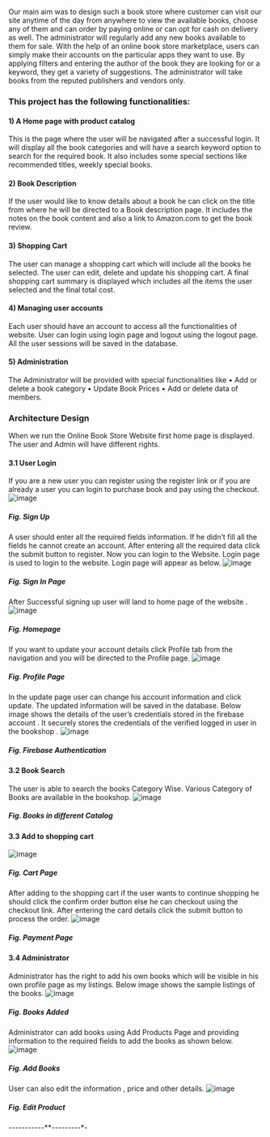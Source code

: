 Our main aim was to design such a book store where customer can visit our site anytime 
of the day from anywhere to view the available books, choose any of them and can order by 
paying online or can opt for cash on delivery as well. The administrator will regularly add any 
new books available to them for sale. With the help of an online book store marketplace, users 
can simply make their accounts on the particular apps they want to use. By applying filters and 
entering the author of the book they are looking for or a keyword, they get a variety of 
suggestions. The administrator will take books from the reputed publishers and vendors only.

### This project has the following functionalities:

#### 1) A Home page with product catalog
This is the page where the user will be navigated after a successful login. It will display all the
book categories and will have a search keyword option to search for the required book. It also
includes some special sections like recommended titles, weekly special books.

#### 2) Book Description
If the user would like to know details about a book he can click on the title from where he
will be directed to a Book description page. It includes the notes on the book content and also
a link to Amazon.com to get the book review.

#### 3) Shopping Cart
The user can manage a shopping cart which will include all the books he selected. The user
can edit, delete and update his shopping cart. A final shopping cart summary is displayed
which includes all the items the user selected and the final total cost.

#### 4) Managing user accounts
Each user should have an account to access all the functionalities of website. User can login
using login page and logout using the logout page. All the user sessions will be saved in the
database.

#### 5) Administration
The Administrator will be provided with special functionalities like
• Add or delete a book category
• Update Book Prices
• Add or delete data of members. 

### Architecture Design
When we run the Online Book Store Website first home page is displayed. The user
and Admin will have different rights.
#### 3.1 User Login

If you are a new user you can register using the register link or if you are already a user you
can login to purchase book and pay using the checkout. 
![image](https://github.com/Akhilesh020207/BookShop-Website/assets/116174735/a2b75c16-2017-4ed9-aca7-1e958ce3ce6c)

##### Fig. Sign Up
A user should enter all the required fields information. If he didn’t fill all the fields he cannot
create an account. After entering all the required data click the submit button to register. Now
you can login to the Website. Login page is used to login to the website. Login page will
appear as below.
![image](https://github.com/Akhilesh020207/BookShop-Website/assets/116174735/7420f9a8-a1bc-4790-810e-df9d0b225601)

##### Fig. Sign In Page
After Successful signing up user will land to home page of the website .
![image](https://github.com/Akhilesh020207/BookShop-Website/assets/116174735/4cef7aa7-4493-4c82-aa1c-9693b9fd6731)

##### Fig. Homepage
If you want to update your account details click Profile tab from the navigation and you will be
directed to the Profile page.
![image](https://github.com/Akhilesh020207/BookShop-Website/assets/116174735/1c3c2a9e-e435-4493-b133-aeef182e7ada)

##### Fig. Profile Page
In the update page user can change his account information and click update. The updated
information will be saved in the database.
Below image shows the details of the user’s credentials stored in the firebase account . It
securely stores the credentials of the verified logged in user in the bookshop .
![image](https://github.com/Akhilesh020207/BookShop-Website/assets/116174735/89940381-de74-4c99-86aa-a616ef41cc3c)

##### Fig. Firebase Authentication

#### 3.2 Book Search
The user is able to search the books Category Wise. Various Category of Books are available
in the bookshop.
![image](https://github.com/Akhilesh020207/BookShop-Website/assets/116174735/46d691b9-7bb6-4ecb-8ba4-6eb5a4b7b25b)

##### Fig. Books in different Catalog

#### 3.3 Add to shopping cart
![image](https://github.com/Akhilesh020207/BookShop-Website/assets/116174735/9a86af50-90f1-48e5-9574-265e36d67885)

##### Fig. Cart Page
After adding to the shopping cart if the user wants to continue shopping he should click the
confirm order button else he can checkout using the checkout link.
After entering the card details click the submit button to process the order.
![image](https://github.com/Akhilesh020207/BookShop-Website/assets/116174735/85ed1384-349a-4a9f-b52c-3f14e9bccbb8)

##### Fig. Payment Page

#### 3.4 Administrator

Administrator has the right to add his own books which will be visible in his own profile
page as my listings.
Below image shows the sample listings of the books.
![image](https://github.com/Akhilesh020207/BookShop-Website/assets/116174735/529a5bd4-f4b9-4957-854c-a0a051a10688)

##### Fig. Books Added
Administrator can add books using Add Products Page and providing information to the
required fields to add the books as shown below.
![image](https://github.com/Akhilesh020207/BookShop-Website/assets/116174735/973ef9d0-0357-4a95-bb13-80d9bf6ac2bc)

##### Fig. Add Books
 User can also edit the information , price and other details.
![image](https://github.com/Akhilesh020207/BookShop-Website/assets/116174735/6c039065-908a-407b-8dc7-15563527d87f)

##### Fig. Edit Product

-*-*-*-*-*-*-*-*-*-*-**-*-*-*-*-*-*-*-*-*-

